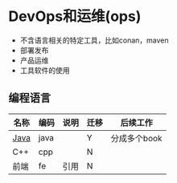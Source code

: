 # DevOps和运维(ops)

* 不含语言相关的特定工具，比如conan，maven
* 部署发布
* 产品运维
* 工具软件的使用

## 编程语言

| 名称 | 编码 | 说明 | 迁移 | 后续工作 |
| - | - | - | - | - |
| [Java](https://java.wangyaqi.cn/) | java |  | Y | 分成多个book |
| C++ | cpp |  | N |  |
| 前端 | fe | 引用 | N |  |
